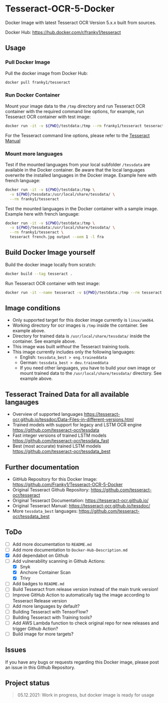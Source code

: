 # Tesseract-OCR-5-Docker

Docker Image with latest Tesseract OCR Version 5.x.x built from sources.

Docker Hub: <https://hub.docker.com/r/franky1/tesseract>

## Usage

### Pull Docker Image

Pull the docker image from Docker Hub:

```bash
docker pull franky1/tesseract
```

### Run Docker Container

Mount your image data to the `/tmp` directory and run Tesseract OCR container with the required command line options, for example, run Tesseract OCR container with test image:

```bash
docker run -it -v ${PWD}/testdata:/tmp --rm franky1/tesseract tesseract english.png output --oem 1 -l eng
```

For the Tesseract command line options, please refer to the [Tesseract Manual](https://tesseract-ocr.github.io/tessdoc/)

### Mount more languages

Test if the mounted languages from your local subfolder `/tessdata` are available in the Docker container.
Be aware that the local languages overwrite the installed languages in the Docker image. Example here with french language:

```bash
docker run -it -v ${PWD}/testdata:/tmp \
  -v ${PWD}/tessdata:/usr/local/share/tessdata/ \
  --rm franky1/tesseract
```

Test the mounted languages in the Docker container with a sample image. Example here with french language:

```bash
docker run -it -v ${PWD}/testdata:/tmp \
  -v ${PWD}/tessdata:/usr/local/share/tessdata/ \
  --rm franky1/tesseract \
  tesseract french.jpg output --oem 1 -l fra
```

## Build Docker Image yourself

Build the docker image locally from scratch:

```bash
docker build --tag tesseract .
```

Run Tesseract OCR container with test image:

```bash
docker run -it --name tesseract -v ${PWD}/testdata:/tmp --rm tesseract tesseract english.png output --oem 1 -l eng
```

## Image conditions

- Only supported target for this docker image currently is `linux/amd64`.
- Working directory for ocr images is `/tmp` inside the container. See example above.
- Directory for trained data is `/usr/local/share/tessdata/` inside the container. See example above.
- This image was built _without_ the Tesseract training tools.
- This image currently includes only the following languages:
  - English: `tessdata_best > eng.traineddata`
  - German: `tessdata_best > deu.traineddata`
  - If you need other languages, you have to build your own image or mount trained data to the `/usr/local/share/tessdata/` directory. See example above.

## Tesseract Trained Data for all available langauges

- Overview of supported languages <https://tesseract-ocr.github.io/tessdoc/Data-Files-in-different-versions.html>
- Trained models with support for legacy and LSTM OCR engine <https://github.com/tesseract-ocr/tessdata>
- Fast integer versions of trained LSTM models <https://github.com/tesseract-ocr/tessdata_fast>
- Best (most accurate) trained LSTM models <https://github.com/tesseract-ocr/tessdata_best>

## Further documentation

- GitHub Repository for this Docker Image: <https://github.com/Franky1/Tesseract-OCR-5-Docker>
- Original Tesseract Github Repository: <https://github.com/tesseract-ocr/tesseract>
- Original Tesseract Documentation: <https://tesseract-ocr.github.io/>
- Original Tesseract Manual: <https://tesseract-ocr.github.io/tessdoc/>
- More `tessdata_best` languages: <https://github.com/tesseract-ocr/tessdata_best>

## ToDo

- [ ] Add more documentation to `README.md`
- [ ] Add more documentation to `Docker-Hub-Description.md`
- [x] Add dependabot on Github
- [ ] Add vulnerability scanning in Github Actions:
  - [x] Snyk
  - [x] Anchore Container Scan
  - [x] Trivy
- [ ] Add badges to `README.md`
- [ ] Build Tesseract from release version instead of the main trunk version!
- [ ] Improve GitHub Action to automatically tag the image according to Tesseract Release version
- [ ] Add more languages by default?
- [ ] Building Tesseract with TensorFlow?
- [ ] Building Tesseract with Training tools?
- [ ] Add AWS Lambda function to check original repo for new releases and trigger Github Action?
- [ ] Build image for more targets?

## Issues

If you have any bugs or requests regarding this Docker image, please post an issue in this Github Repository.

## Project status

> 05.12.2021: Work in progress, but docker image is ready for usage
